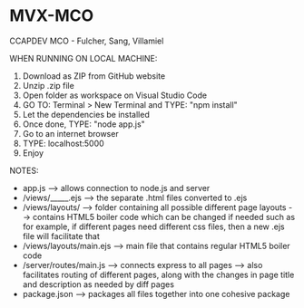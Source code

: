 # MVX-MCO
CCAPDEV MCO - Fulcher, Sang, Villamiel

WHEN RUNNING ON LOCAL MACHINE:
1. Download as ZIP from GitHub website
2. Unzip .zip file
3. Open folder as workspace on Visual Studio Code
4. GO TO: Terminal > New Terminal and TYPE: "npm install"
5. Let the dependencies be installed
6. Once done, TYPE: "node app.js"
7. Go to an internet browser
8. TYPE: localhost:5000
9. Enjoy

NOTES:
- app.js                  --> allows connection to node.js and server
- /views/_____.ejs        --> the separate .html files converted to .ejs
- /views/layouts/         --> folder containing all possible different page layouts
                             --> contains HTML5 boiler code which can be changed if needed such as for example, if different pages need different css files, then a new .ejs file will facilitate that
- /views/layouts/main.ejs --> main file that contains regular HTML5 boiler code
- /server/routes/main.js  --> connects express to all pages
                             --> also facilitates routing of different pages, along with the changes in page title and description as needed by diff pages
- package.json            --> packages all files together into one cohesive package
